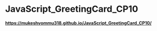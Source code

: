 # JavaScript_GreetingCard_CP10

#### https://mukeshvommu318.github.io/JavaScript_GreetingCard_CP10/
